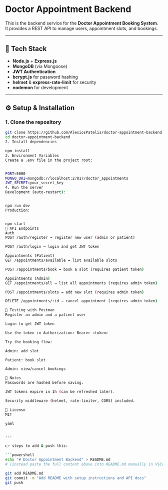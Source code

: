 # Doctor Appointment Backend

This is the backend service for the **Doctor Appointment Booking System**.  
It provides a REST API to manage users, appointment slots, and bookings.

---

## 🚀 Tech Stack
- **Node.js** + **Express.js**
- **MongoDB** (via Mongoose)
- **JWT Authentication**
- **bcrypt.js** for password hashing
- **helmet** & **express-rate-limit** for security
- **nodemon** for development

---

## ⚙️ Setup & Installation

### 1. Clone the repository
```bash
git clone https://github.com/AlexiosPatelis/doctor-appointment-backend.git
cd doctor-appointment-backend
2. Install dependencies

npm install
3. Environment Variables
Create a .env file in the project root:


PORT=5000
MONGO_URI=mongodb://localhost:27017/doctor_appointments
JWT_SECRET=your_secret_key
4. Run the server
Development (auto-restart):


npm run dev
Production:


npm start
📡 API Endpoints
Auth
POST /auth/register → register new user (admin or patient)

POST /auth/login → login and get JWT token

Appointments (Patient)
GET /appointments/available → list available slots

POST /appointments/book → book a slot (requires patient token)

Appointments (Admin)
GET /appointments/all → list all appointments (requires admin token)

POST /appointments/slots → add new slot (requires admin token)

DELETE /appointments/:id → cancel appointment (requires admin token)

🧪 Testing with Postman
Register an admin and a patient user

Login to get JWT token

Use the token in Authorization: Bearer <token>

Try the booking flow:

Admin: add slot

Patient: book slot

Admin: view/cancel bookings

📌 Notes
Passwords are hashed before saving.

JWT tokens expire in 1h (can be refreshed later).

Security middleware (helmet, rate-limiter, CORS) included.

📜 License
MIT

yaml


---

👉 steps to add & push this:

```powershell
echo "# Doctor Appointment Backend" > README.md
# (instead paste the full content above into README.md manually in VSCode or Notepad++)

git add README.md
git commit -m "Add README with setup instructions and API docs"
git push
